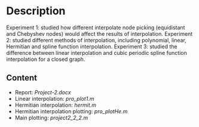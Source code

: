 # Description

Experiment 1: studied how different interpolate node picking (equidistant and Chebyshev nodes) would affect the results of interpolation.
Experiment 2: studied different methods of interpolation, including polynomial, linear, Hermitian and spline function interpolation. 
Experiment 3: studied the difference between linear interpolation and cubic periodic spline function interpolation for a closed graph. 

## Content 
- Report: *Project-2.docx*
- Linear interpolation: *pro_plot1.m*
- Hermitian interpolation: *hermit.m*
- Hermitian interpolation plotting: *pro_plotHe.m*
- Main plotting: *project2_2_2.m*
